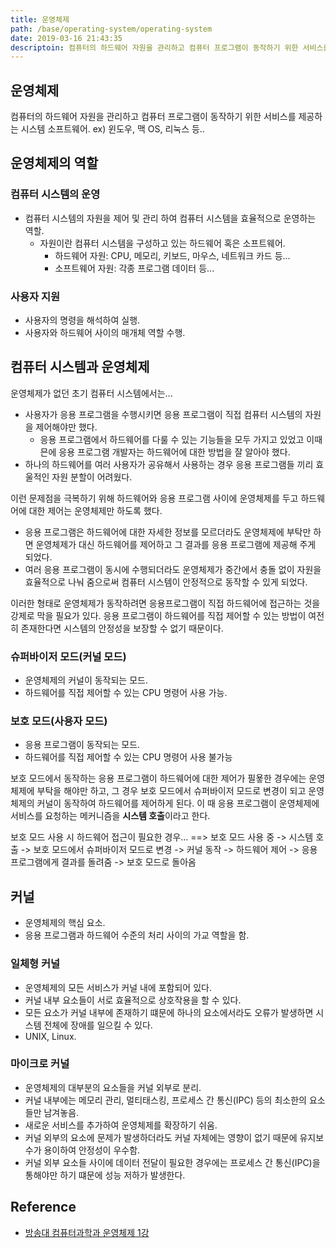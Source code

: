 ```yaml
---
title: 운영체제
path: /base/operating-system/operating-system
date: 2019-03-16 21:43:35
descriptoin: 컴퓨터의 하드웨어 자원을 관리하고 컴퓨터 프로그램이 동작하기 위한 서비스를 제공하는 시스템 소프트웨어.
---
```


## 운영체제

컴퓨터의 하드웨어 자원을 관리하고 컴퓨터 프로그램이 동작하기 위한 서비스를 제공하는 시스템 소프트웨어.
ex) 윈도우, 맥 OS, 리눅스 등..

## 운영체제의 역할

### 컴퓨터 시스템의 운영

- 컴퓨터 시스템의 자원을 제어 및 관리 하여 컴퓨터 시스템을 효율적으로 운영하는 역할.
  - 자원이란 컴퓨터 시스템을 구성하고 있는 하드웨어 혹은 소프트웨어.
    - 하드웨어 자원: CPU, 메모리, 키보드, 마우스, 네트워크 카드 등...
    - 소프트웨어 자원: 각종 프로그램 데이터 등...

### 사용자 지원

- 사용자의 명령을 해석하여 실행.
- 사용자와 하드웨어 사이의 매개체 역할 수행.

## 컴퓨터 시스템과 운영체제

운영체제가 없던 초기 컴퓨터 시스템에서는...

- 사용자가 응용 프로그램을 수행시키면 응용 프로그램이 직접 컴퓨터 시스템의 자원을 제어해야만 했다.
  - 응용 프로그램에서 하드웨어를 다룰 수 있는 기능들을 모두 가지고 있었고 이때믄에 응용 프로그램 개발자는 하드웨어에 대한 방법을 잘 알아야 했다.
- 하나의 하드웨어를 여러 사용자가 공유해서 사용하는 경우 응용 프로그램들 끼리 효울적인 자원 분할이 어려웠다.

이런 문제점을 극복하기 위해 하드웨어와 응용 프로그램 사이에 운영체제를 두고 하드웨어에 대한 제어는 운영체제만 하도록 했다.

- 응용 프로그램은 하드웨어에 대한 자세한 정보를 모르더라도 운영체제에 부탁만 하면 운영체제가 대신 하드웨어를 제어하고 그 결과를 응용 프로그램에 제공해 주게 되었다.
- 여러 응용 프로그램이 동시에 수행되더라도 운영체제가 중간에서 충돌 없이 자원을 효율적으로 나눠 줌으로써 컴퓨터 시스템이 안정적으로 동작할 수 있게 되었다.

이러한 형태로 운영체제가 동작하려면 응용프로그램이 직접 하드웨어에 접근하는 것을 강제로 막을 필요가 있다. 응용 프로그램이 하드웨어를 직접 제어할 수 있는 방법이 여전히 존재한다면 시스템의 안정성을 보장할 수 없기 때문이다.

### 슈퍼바이저 모드(커널 모드)

- 운영체제의 커널이 동작되는 모드.
- 하드웨어를 직접 제어할 수 있는 CPU 명령어 사용 가능.

### 보호 모드(사용자 모드)

- 응용 프로그램이 동작되는 모드.
- 하드웨어를 직접 제어할 수 있는 CPU 명령어 사용 불가능

보호 모드에서 동작하는 응용 프로그램이 하드웨어에 대한 제어가 필욯한 경우에는 운영체제에 부탁을 해야만 하고, 그 경우 보호 모드에서 슈퍼바이저 모드로 변경이 되고 운영체제의 커널이 동작하여 하드웨어를 제어하게 된다.
이 때 응용 프로그램이 운영체제에 서비스를 요청하는 메커니즘을 **시스템 호출**이라고 한다.

보호 모드 사용 시 하드웨어 접근이 필요한 경우...
==> 보호 모드 사용 중 -> 시스템 호출 -> 보호 모드에서 슈퍼바이저 모드로 변경 -> 커널 동작 -> 하드웨어 제어 -> 응용 프로그램에게 결과를 돌려줌 -> 보호 모드로 돌아옴

## 커널

- 운영체제의 핵심 요소.
- 응용 프로그램과 하드웨어 수준의 처리 사이의 가교 역할을 함.

### 일체형 커널

- 운영체제의 모든 서비스가 커널 내에 포함되어 있다.
- 커널 내부 요소들이 서로 효율적으로 상호작용을 할 수 있다.
- 모든 요소가 커널 내부에 존재하기 떄문에 하나의 요소에서라도 오류가 발생하면 시스템 전체에 장애를 일으킬 수 있다.
- UNIX, Linux.

### 마이크로 커널

- 운영체제의 대부분의 요소들을 커널 외부로 분리.
- 커널 내부에는 메모리 관리, 멀티태스킹, 프로세스 간 통신(IPC) 등의 최소한의 요소들만 남겨놓음.
- 새로운 서비스를 추가하여 운영체제를 확장하기 쉬움.
- 커널 외부의 요소에 문제가 발생하더라도 커널 자체에는 영향이 없기 때문에 유지보수가 용이하여 안정성이 우수함.
- 커널 외부 요소들 사이에 데이터 전달이 필요한 경우에는 프로세스 간 통신(IPC)을 통해야만 하기 떄문에 성능 저하가 발생한다.

## Reference

- [방송대 컴퓨터과학과 운영체제 1강](http://press.knou.ac.kr/goods/textBookView.do?condCmdtCode=9788920017322&condLscValue=001&condYr=&condSmst=)
